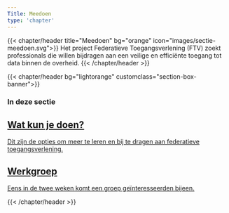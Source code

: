 ```yaml
---
Title: Meedoen
type: 'chapter'
---
```


{{< chapter/header title="Meedoen" bg="orange" icon="images/sectie-meedoen.svg">}}
Het project Federatieve Toegangsverlening (FTV) zoekt professionals die willen bijdragen aan een veilige en efficiënte toegang tot data binnen de overheid.
{{< /chapter/header >}}

{{< chapter/header bg="lightorange" customclass="section-box-banner">}}

### In deze sectie

<div class="section-home-wrapper" role="navigation">
    <div class="section-home-box">
        <a href="wat_kun_je_doen">
            <h2 class="nl-heading nl-heading--level-4 rhc-heading">
                Wat kun je doen?
            </h2>
            <p class="utrecht-paragraph">
                Dit zijn de opties om meer te leren en bij te dragen aan federatieve toegangsverlening.
            </p>
        </a>
    </div>
    <div class="section-home-box">
        <a href="werkgroep">
            <h2 class="nl-heading nl-heading--level-4 rhc-heading">
                Werkgroep
            </h2>
            <p class="utrecht-paragraph">
                Eens in de twee weken komt een groep geïnteresseerden bijeen.
            </p>
        </a>
    </div>
</div>
{{< /chapter/header >}}
